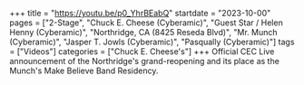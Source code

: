 +++
title = "https://youtu.be/p0_YhrBEabQ"
startdate = "2023-10-00"
pages = ["2-Stage", "Chuck E. Cheese (Cyberamic)", "Guest Star / Helen Henny (Cyberamic)", "Northridge, CA (8425 Reseda Blvd)", "Mr. Munch (Cyberamic)", "Jasper T. Jowls (Cyberamic)", "Pasqually (Cyberamic)"]
tags = ["Videos"]
categories = ["Chuck E. Cheese's"]
+++
Official CEC Live announcement of the Northridge's grand-reopening and its place as the Munch's Make Believe Band Residency.
